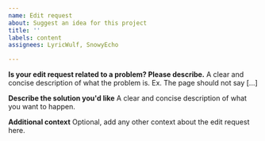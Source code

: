 ```yaml
---
name: Edit request
about: Suggest an idea for this project
title: ''
labels: content
assignees: LyricWulf, SnowyEcho

---
```


**Is your edit request related to a problem? Please describe.**
A clear and concise description of what the problem is. Ex. The page should not say [...]

**Describe the solution you'd like**
A clear and concise description of what you want to happen.

**Additional context**
Optional, add any other context about the edit request here.
